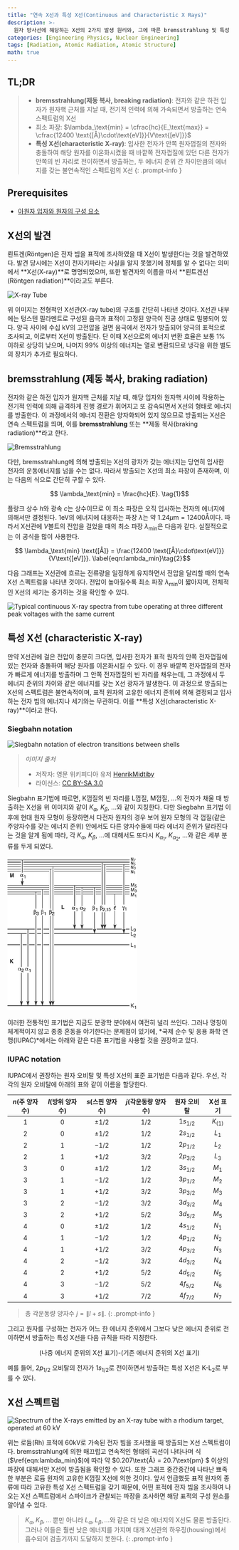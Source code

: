 ```yaml
---
title: "연속 X선과 특성 X선(Continuous and Characteristic X Rays)"
description: >-
  원자 방사선에 해당하는 X선의 2가지 발생 원리와, 그에 따른 bremsstrahlung 및 특성 X선의 각각의 특징에 대해 알아본다.
categories: [Engineering Physics, Nuclear Engineering]
tags: [Radiation, Atomic Radiation, Atomic Structure]
math: true
---
```


## TL;DR
> - **bremsstrahlung(제동 복사, breaking radiation)**: 전자와 같은 하전 입자가 원자핵 근처를 지날 때, 전기적 인력에 의해 가속되면서 방출하는 연속 스펙트럼의 X선
> - 최소 파장: $\lambda_\text{min} = \cfrac{hc}{E_\text{max}} = \cfrac{12400 \text{[Å}\cdot\text{eV]}}{V\text{[eV]}}$
> - **특성 X선(characteristic X-ray)**: 입사한 전자가 안쪽 원자껍질의 전자와 충돌하여 해당 원자를 이온화시켰을 때 바깥쪽 전자껍질에 있던 다른 전자가 안쪽의 빈 자리로 전이하면서 방출하는, 두 에너지 준위 간 차이만큼의 에너지를 갖는 불연속적인 스펙트럼의 X선
{: .prompt-info }

## Prerequisites
- [아원자 입자와 원자의 구성 요소](/posts/constituents-of-an-atom/)

## X선의 발견
뢴트겐(Röntgen)은 전자 빔을 표적에 조사하였을 때 X선이 발생한다는 것을 발견하였다. 발견 당시에는 X선이 전자기파라는 사실을 알지 못했기에 정체를 알 수 없다는 의미에서 **X선(X-ray)**로 명명되었으며, 또한 발견자의 이름을 따서 **뢴트겐선(Röntgen radiation)**이라고도 부른다.

![X-ray Tube](https://upload.wikimedia.org/wikipedia/commons/7/72/WaterCooledXrayTube.svg)

위 이미지는 전형적인 X선관(X-ray tube)의 구조를 간단히 나타낸 것이다. X선관 내부에는 텅스텐 필라멘트로 구성된 음극과 표적이 고정된 양극이 진공 상태로 밀봉되어 있다. 양극 사이에 수십 kV의 고전압을 걸면 음극에서 전자가 방출되어 양극의 표적으로 조사되고, 이로부터 X선이 방출된다. 단 이때 X선으로의 에너지 변환 효율은 보통 1% 이하로 상당히 낮으며, 나머지 99% 이상의 에너지는 열로 변환되므로 냉각을 위한 별도의 장치가 추가로 필요하다.

## bremsstrahlung (제동 복사, braking radiation)
전자와 같은 하전 입자가 원자핵 근처를 지날 때, 해당 입자와 원자핵 사이에 작용하는 전기적 인력에 의해 급격하게 진행 경로가 휘어지고 또 감속되면서 X선의 형태로 에너지를 방출한다. 이 과정에서의 에너지 전환은 양자화되어 있지 않으므로 방출되는 X선은 연속 스펙트럼을 띄며, 이를 **bremsstrahlung** 또는 **제동 복사(braking radiation)**라고 한다.

![Bremsstrahlung](https://upload.wikimedia.org/wikipedia/commons/1/1e/Bremsstrahlung.svg)

다만, bremsstrahlung에 의해 방출되는 X선의 광자가 갖는 에너지는 당연히 입사한 전자의 운동에너지를 넘을 수는 없다. 따라서 방출되는 X선의 최소 파장이 존재하며, 이는 다음의 식으로 간단히 구할 수 있다.

$$ \lambda_\text{min} = \frac{hc}{E}. \tag{1}$$

플랑크 상수 $h$와 광속 $c$는 상수이므로 이 최소 파장은 오직 입사하는 전자의 에너지에 의해서만 결정된다. $1\text{eV}$의 에너지에 대응하는 파장 $\lambda$는 약 $1.24 \mu\text{m}=12400\text{Å}$이다. 따라서 X선관에 $V$볼트의 전압을 걸었을 때의 최소 파장 $\lambda_\text{min}$은 다음과 같다. 실질적으로는 이 공식을 많이 사용한다.

$$ \lambda_\text{min} \text{[Å]} = \frac{12400 \text{[Å}\cdot\text{eV]}}{V\text{[eV]}}. \label{eqn:lambda_min}\tag{2}$$

다음 그래프는 X선관에 흐르는 전류량을 일정하게 유지하면서 전압을 달리할 때의 연속 X선 스펙트럼을 나타낸 것이다. 전압이 높아질수록 최소 파장 $\lambda_{\text{min}}$이 짧아지며, 전체적인 X선의 세기는 증가하는 것을 확인할 수 있다.

![Typical continuous X-ray spectra from tube operating
at three different peak voltages with the same current](/assets/img/continuous-and-characteristic-x-rays/bremsstrahlung.png)

## 특성 X선 (characteristic X-ray)
만약 X선관에 걸은 전압이 충분히 크다면, 입사한 전자가 표적 원자의 안쪽 전자껍질에 있는 전자와 충돌하여 해당 원자를 이온화시킬 수 있다. 이 경우 바깥쪽 전자껍질의 전자가 빠르게 에너지를 방출하며 그 안쪽 전자껍질의 빈 자리를 채우는데, 그 과정에서 두 에너지 준위의 차이와 같은 에너지를 갖는 X선 광자가 발생한다. 이 과정으로 방출되는 X선의 스펙트럼은 불연속적이며, 표적 원자의 고유한 에너지 준위에 의해 결정되고 입사하는 전자 빔의 에너지나 세기와는 무관하다. 이를 **특성 X선(characteristic X-ray)**이라고 한다.

### Siegbahn notation

![Siegbahn notation of electron transitions between shells](https://upload.wikimedia.org/wikipedia/commons/f/f6/CharacteristicRadiation.svg)
> *이미지 출처*
> - 저작자: 영문 위키피디아 유저 [HenrikMidtiby](https://en.wikipedia.org/wiki/User:HenrikMidtiby)
> - 라이선스: [CC BY-SA 3.0](https://creativecommons.org/licenses/by-sa/3.0/)

Siegbahn 표기법에 따르면, K껍질의 빈 자리를 L껍질, M껍질, ...의 전자가 채울 때 방출하는 X선을 위 이미지와 같이 $K_\alpha$, $K_\beta$, ...와 같이 지칭한다. 다만 Siegbahn 표기법 이후에 현대 원자 모형이 등장하면서 다전자 원자의 경우 보어 원자 모형의 각 껍질(같은 주양자수를 갖는 에너지 준위) 안에서도 다른 양자수들에 따라 에너지 준위가 달라진다는 것을 알게 됨에 따라, 각 $K_\alpha$, $K_\beta$, ...에 대해서도 또다시 $K_{\alpha_1}$, $K_{\alpha_2}$, ...와 같은 세부 분류를 두게 되었다. 

![Siegbahn notation](/assets/img/continuous-and-characteristic-x-rays/siegbahn-notation.png)

이러한 전통적인 표기법은 지금도 분광학 분야에서 여전히 널리 쓰인다. 그러나 명칭이 체계적이지 않고 종종 혼동을 야기한다는 문제점이 있기에, *국제 순수 및 응용 화학 연맹(IUPAC)*에서는 아래와 같은 다른 표기법을 사용할 것을 권장하고 있다.

### IUPAC notation
IUPAC에서 권장하는 원자 오비탈 및 특성 X선의 표준 표기법은 다음과 같다.
우선, 각각의 원자 오비탈에 아래의 표와 같이 이름을 할당한다.

| $n$(주 양자수) | $l$(방위 양자수) | $s$(스핀 양자수) | $j$(각운동량 양자수) | 원자 오비탈 | X선 표기 |
| :---: | :---: | :---: | :---: | :---: | :---: |
| $1$ | $0$ | $\pm1/2$ | $1/2$ | $1s_{1/2}$ | $K_{(1)}$ |
| $2$ | $0$ | $\pm1/2$ | $1/2$ | $2s_{1/2}$ | $L_1$ |
| $2$ | $1$ | $-1/2$ | $1/2$ | $2p_{1/2}$ | $L_2$ |
| $2$ | $1$ | $+1/2$ | $3/2$ | $2p_{3/2}$ | $L_3$ |
| $3$ | $0$ | $\pm1/2$ | $1/2$ | $3s_{1/2}$ | $M_1$ |
| $3$ | $1$ | $-1/2$ | $1/2$ | $3p_{1/2}$ | $M_2$ |
| $3$ | $1$ | $+1/2$ | $3/2$ | $3p_{3/2}$ | $M_3$ |
| $3$ | $2$ | $-1/2$ | $3/2$ | $3d_{3/2}$ | $M_4$ |
| $3$ | $2$ | $+1/2$ | $5/2$ | $3d_{5/2}$ | $M_5$ |
| $4$ | $0$ | $\pm1/2$ | $1/2$ | $4s_{1/2}$ | $N_1$ |
| $4$ | $1$ | $-1/2$ | $1/2$ | $4p_{1/2}$ | $N_2$ |
| $4$ | $1$ | $+1/2$ | $3/2$ | $4p_{3/2}$ | $N_3$ |
| $4$ | $2$ | $-1/2$ | $3/2$ | $4d_{3/2}$ | $N_4$ |
| $4$ | $2$ | $+1/2$ | $5/2$ | $4d_{5/2}$ | $N_5$ |
| $4$ | $3$ | $-1/2$ | $5/2$ | $4f_{5/2}$ | $N_6$ |
| $4$ | $3$ | $+1/2$ | $7/2$ | $4f_{7/2}$ | $N_7$ |

> 총 각운동량 양자수 $j=\|l+s\|$.
{: .prompt-info }

그리고 원자를 구성하는 전자가 어느 한 에너지 준위에서 그보다 낮은 에너지 준위로 전이하면서 방출하는 특성 X선을 다음 규칙을 따라 지칭한다.

$$ \text{(나중 에너지 준위의 X선 표기)-(기존 에너지 준위의 X선 표기)} $$

예를 들어, $2p_{1/2}$ 오비탈의 전자가 $1s_{1/2}$로 전이하면서 방출하는 특성 X선은 $\text{K-L}_2$로 부를 수 있다.

## X선 스펙트럼

![Spectrum of the X-rays emitted by an X-ray tube with a rhodium target, operated at 60 kV](https://upload.wikimedia.org/wikipedia/commons/2/23/TubeSpectrum-en.svg)

위는 로듐(Rh) 표적에 60kV로 가속된 전자 빔을 조사했을 때 방출되는 X선 스펙트럼이다. bremsstrahlung에 의한 매끄럽고 연속적인 형태의 곡선이 나타나며 식 ($\ref{eqn:lambda_min}$)에 따라 약 $0.207\text{Å} = 20.7\text{pm} $ 이상의 파장에 대해서만 X선이 방출됨을 확인할 수 있다. 또한 그래프 중간중간에 나타난 뾰족한 부분은 로듐 원자의 고유한 K껍질 X선에 의한 것이다. 앞서 언급했듯 표적 원자의 종류에 따라 고유한 특성 X선 스펙트럼을 갖기 때문에, 어떤 표적에 전자 빔을 조사하여 나오는 X선 스펙트럼에서 스파이크가 관찰되는 파장을 조사하면 해당 표적의 구성 원소를 알아낼 수 있다.

> $K_\alpha, K_\beta, \dots$ 뿐만 아니라 $L_\alpha, L_\beta, \dots$와 같은 더 낮은 에너지의 X선도 물론 방출된다. 그러나 이들은 훨씬 낮은 에너지를 가지며 대개 X선관의 하우징(housing)에서 흡수되어 검출기까지 도달하지 못한다.
{: .prompt-info }
